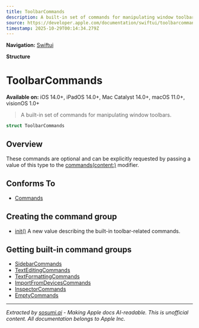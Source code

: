 ```yaml
---
title: ToolbarCommands
description: A built-in set of commands for manipulating window toolbars.
source: https://developer.apple.com/documentation/swiftui/toolbarcommands
timestamp: 2025-10-29T00:14:34.279Z
---
```


**Navigation:** [Swiftui](/documentation/swiftui)

**Structure**

# ToolbarCommands

**Available on:** iOS 14.0+, iPadOS 14.0+, Mac Catalyst 14.0+, macOS 11.0+, visionOS 1.0+

> A built-in set of commands for manipulating window toolbars.

```swift
struct ToolbarCommands
```

## Overview

These commands are optional and can be explicitly requested by passing a value of this type to the [commands(content:)](/documentation/swiftui/scene/commands(content:)) modifier.

## Conforms To

- [Commands](/documentation/swiftui/commands)

## Creating the command group

- [init()](/documentation/swiftui/toolbarcommands/init()) A new value describing the built-in toolbar-related commands.

## Getting built-in command groups

- [SidebarCommands](/documentation/swiftui/sidebarcommands)
- [TextEditingCommands](/documentation/swiftui/texteditingcommands)
- [TextFormattingCommands](/documentation/swiftui/textformattingcommands)
- [ImportFromDevicesCommands](/documentation/swiftui/importfromdevicescommands)
- [InspectorCommands](/documentation/swiftui/inspectorcommands)
- [EmptyCommands](/documentation/swiftui/emptycommands)

---

*Extracted by [sosumi.ai](https://sosumi.ai) - Making Apple docs AI-readable.*
*This is unofficial content. All documentation belongs to Apple Inc.*

